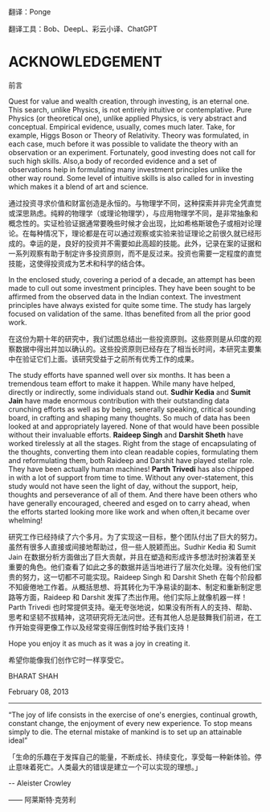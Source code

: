 翻译：Ponge


翻译工具：Bob、DeepL、彩云小译、ChatGPT

# ACKNOWLEDGEMENT

前言

Quest for value and wealth creation, through investing, is an eternal one. This search, unlike Physics, is not entirely intuitive or contemplative. Pure Physics (or theoretical one), unlike applied Physics, is very abstract and conceptual. Empirical evidence, usually, comes much later. Take, for example, Higgs Boson or Theory of Relativity. Theory was formulated, in each case, much before it was possible to validate the theory with an observation or an experiment. Fortunately, good investing does not call for such high skills. Also,a body of recorded evidence and a set of observations heip in formulating many investment principles unlike the other way round. Some level of intuitive skills is also called for in investing which makes it a blend of art and science.

通过投资寻求价值和财富创造是永恒的。与物理学不同，这种探索并非完全凭直觉或深思熟虑。纯粹的物理学（或理论物理学），与应用物理学不同，是非常抽象和概念性的。实证检验证据通常要晚些时候才会出现，比如希格斯玻色子或相对论理论。在每种情况下，理论都是在可以通过观察或实验来验证理论之前很久就已经形成的。幸运的是，良好的投资并不需要如此高超的技能。此外，记录在案的证据和一系列观察有助于制定许多投资原则，而不是反过来。投资也需要一定程度的直觉技能，这使得投资成为艺术和科学的结合体。

In the enclosed study, covering a period of a decade, an attempt has been made to cull out some investment principles. They have been sought to be affirmed from the observed data in the Indian context. The investment principles have always existed for quite some time. The study has largely focused on validation of the same. Ithas benefited from all the prior good work.

在这份为期十年的研究中，我们试图总结出一些投资原则。这些原则是从印度的观察数据中得出并加以确认的。这些投资原则已经存在了相当长时间，本研究主要集中在验证它们上面。该研究受益于之前所有优秀工作的成果。

The study efforts have spanned well over six months. It has been a tremendous team effort to make it happen. While many have helped, directly or indirectly, some individuals stand out. **Sudhir Kedia** and **Sumit Jain** have made enormous contribution with their outstanding data crunching efforts as well as by being, senerally speaking, critical sounding board, in crafting and shaping many thoughts. So much of data has been looked at and appropriately layered. None of that would have been possible without their invaluable efforts. **Raideep Singh** and **Darshit Sheth** have worked tirelessly at all the stages. Right from the stage of encapsulating of the thoughts, converting them into clean readable copies, formulating them and reformulating them, both Raideep and Darshit have played stellar role. They have been actually human machines! **Parth Trivedi** has also chipped in with a lot of support from time to time. Without any over-statement, this study would not have seen the light of day, without the support, heip, thoughts and perseverance of all of them. And there have been others who have generally encouraged, cheered and esged on to carry ahead, when the efforts started looking more like work and when often,it became over whelming!

研究工作已经持续了六个多月。为了实现这一目标，整个团队付出了巨大的努力。虽然有很多人直接或间接地帮助过，但一些人脱颖而出。Sudhir Kedia 和 Sumit Jain 在数据分析方面做出了巨大贡献，并且在塑造和形成许多想法时扮演着至关重要的角色。他们查看了如此之多的数据并适当地进行了层次化处理。没有他们宝贵的努力，这一切都不可能实现。Raideep Singh 和 Darshit Sheth 在每个阶段都不知疲倦地工作着。从概括思想、将其转化为干净易读的副本、制定和重新制定思路等方面，Raideep 和 Darshit 发挥了杰出作用。他们实际上就像机器一样！Parth Trivedi 也时常提供支持。毫无夸张地说，如果没有所有人的支持、帮助、思考和坚韧不拔精神，这项研究将无法问世。还有其他人总是鼓舞我们前进，在工作开始变得更像工作以及经常变得压倒性时给予我们支持！

Hope you enjoy it as much as it was a joy in creating it.

希望你能像我们创作它时一样享受它。

BHARAT SHAH

February 08, 2013

---

“The joy of life consists in the exercise of one's energies, continual growth, constant change, the enjoyment of every new experience. To stop means simply to die. The eternal mistake of mankind is to set up an attainable ideal”

「生命的乐趣在于发挥自己的能量，不断成长、持续变化，享受每一种新体验。停止意味着死亡。人类最大的错误是建立一个可以实现的理想。」

-- Aleister Crowley

—— 阿莱斯特·克劳利